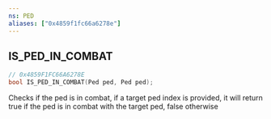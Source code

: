 ```yaml
---
ns: PED
aliases: ["0x4859f1fc66a6278e"]
---
```

## IS_PED_IN_COMBAT

```c
// 0x4859F1FC66A6278E
bool IS_PED_IN_COMBAT(Ped ped, Ped ped);
```

Checks if the ped is in combat, if a target ped index is provided, it will return true if the ped is in combat with the target ped, false otherwise

